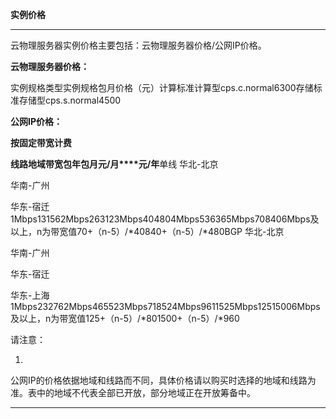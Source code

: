 **实例价格**

****

云物理服务器实例价格主要包括：云物理服务器价格/公网IP价格。

**云物理服务器价格：**

实例规格类型实例规格包月价格（元）计算标准计算型cps.c.normal6300存储标准存储型cps.s.normal4500

**公网IP价格：**

**按固定带宽计费**

**线路****地域****带宽****包年包月****元/月****元/年**单线
华北-北京

华南-广州

华东-宿迁
1Mbps131562Mbps263123Mbps404804Mbps536365Mbps708406Mbps及以上，n为带宽值70+（n-5）/*40840+（n-5）/*480BGP
华北-北京

华南-广州

华东-宿迁

华东-上海
1Mbps232762Mbps465523Mbps718524Mbps9611525Mbps12515006Mbps及以上，n为带宽值125+（n-5）/*801500+（n-5）/*960

请注意：

1. 
公网IP的价格依据地域和线路而不同，具体价格请以购买时选择的地域和线路为准。表中的地域不代表全部已开放，部分地域正在开放筹备中。

****